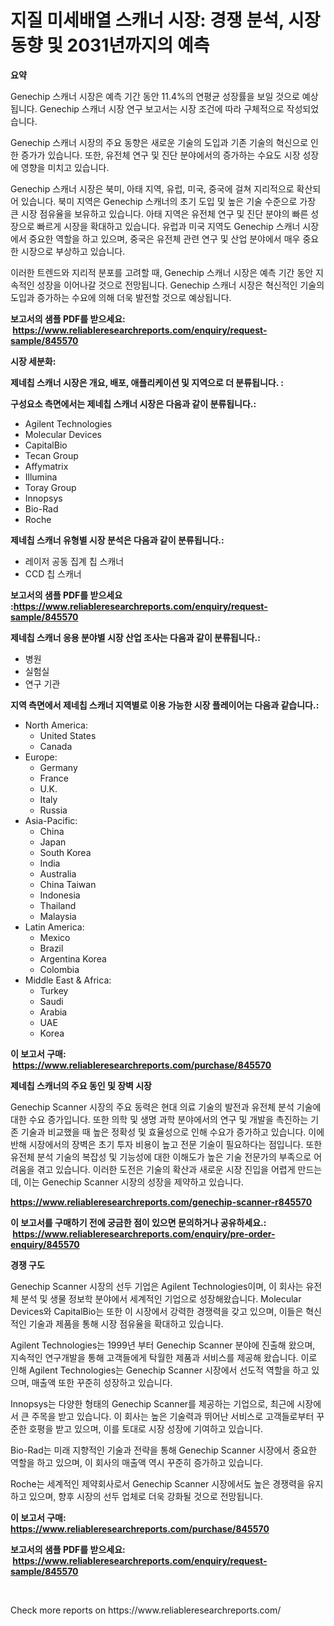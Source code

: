 <p><h1>지질 미세배열 스캐너 시장: 경쟁 분석, 시장 동향 및 2031년까지의 예측</h1></p><p><strong>요약</strong></p>
<p><p>Genechip 스캐너 시장은 예측 기간 동안 11.4%의 연평균 성장률을 보일 것으로 예상됩니다. Genechip 스캐너 시장 연구 보고서는 시장 조건에 따라 구체적으로 작성되었습니다.</p><p>Genechip 스캐너 시장의 주요 동향은 새로운 기술의 도입과 기존 기술의 혁신으로 인한 증가가 있습니다. 또한, 유전체 연구 및 진단 분야에서의 증가하는 수요도 시장 성장에 영향을 미치고 있습니다.</p><p>Genechip 스캐너 시장은 북미, 아태 지역, 유럽, 미국, 중국에 걸쳐 지리적으로 확산되어 있습니다. 북미 지역은 Genechip 스캐너의 초기 도입 및 높은 기술 수준으로 가장 큰 시장 점유율을 보유하고 있습니다. 아태 지역은 유전체 연구 및 진단 분야의 빠른 성장으로 빠르게 시장을 확대하고 있습니다. 유럽과 미국 지역도 Genechip 스캐너 시장에서 중요한 역할을 하고 있으며, 중국은 유전체 관련 연구 및 산업 분야에서 매우 중요한 시장으로 부상하고 있습니다.</p><p>이러한 트렌드와 지리적 분포를 고려할 때, Genechip 스캐너 시장은 예측 기간 동안 지속적인 성장을 이어나갈 것으로 전망됩니다. Genechip 스캐너 시장은 혁신적인 기술의 도입과 증가하는 수요에 의해 더욱 발전할 것으로 예상됩니다.</p></p>
<p><strong>보고서의 샘플 PDF를 받으세요: &nbsp;<a href="https://www.reliableresearchreports.com/enquiry/request-sample/845570">https://www.reliableresearchreports.com/enquiry/request-sample/845570</a></strong></p>
<p><strong>시장 세분화:</strong></p>
<p><strong> 제네칩 스캐너 시장은 개요, 배포, 애플리케이션 및 지역으로 더 분류됩니다. :</strong></p>
<p><strong>구성요소 측면에서는 제네칩 스캐너 시장은 다음과 같이 분류됩니다.:</strong></p>
<p><ul><li>Agilent Technologies</li><li>Molecular Devices</li><li>CapitalBio</li><li>Tecan Group</li><li>Affymatrix</li><li>Illumina</li><li>Toray Group</li><li>Innopsys</li><li>Bio-Rad</li><li>Roche</li></ul></p>
<p><strong> 제네칩 스캐너 유형별 시장 분석은 다음과 같이 분류됩니다.:</strong></p>
<p><ul><li>레이저 공동 집계 칩 스캐너</li><li>CCD 칩 스캐너</li></ul></p>
<p><strong>보고서의 샘플 PDF를 받으세요 :<a href="https://www.reliableresearchreports.com/enquiry/request-sample/845570">https://www.reliableresearchreports.com/enquiry/request-sample/845570</a></strong></p>
<p><strong> 제네칩 스캐너 응용 분야별 시장 산업 조사는 다음과 같이 분류됩니다.:</strong></p>
<p><ul><li>병원</li><li>실험실</li><li>연구 기관</li></ul></p>
<p><strong>지역 측면에서 제네칩 스캐너 지역별로 이용 가능한 시장 플레이어는 다음과 같습니다.:</strong></p>
<p><ul>
    <li>
        North America:
        <ul>
            <li>United States</li>
            <li>Canada</li>
        </ul>
    </li>
    <li>
        Europe:
        <ul>
            <li>Germany</li>
            <li>France</li>
            <li>U.K.</li>
            <li>Italy</li>
            <li>Russia</li>
        </ul>
    </li>
    <li>
        Asia-Pacific:
        <ul>
            <li>China</li>
            <li>Japan</li>
            <li>South Korea</li>
            <li>India</li>
            <li>Australia</li>
            <li>China Taiwan</li>
            <li>Indonesia</li>
            <li>Thailand</li>
            <li>Malaysia</li>
        </ul>
    </li>
    <li>
        Latin America:
        <ul>
            <li>Mexico</li>
            <li>Brazil</li>
            <li>Argentina Korea</li>
            <li>Colombia</li>
        </ul>
    </li>
    <li>
        Middle East & Africa:
        <ul>
            <li>Turkey</li>
            <li>Saudi</li>
            <li>Arabia</li>
            <li>UAE</li>
            <li>Korea</li>
        </ul>
    </li>
    </ul></p>
<p><strong>이 보고서 구매: &nbsp;<a href="https://www.reliableresearchreports.com/purchase/845570">https://www.reliableresearchreports.com/purchase/845570</a></strong></p>
<p><strong>제네칩 스캐너의 주요 동인 및 장벽 시장</strong></p>
<p><p>Genechip Scanner 시장의 주요 동력은 현대 의료 기술의 발전과 유전체 분석 기술에 대한 수요 증가입니다. 또한 의학 및 생명 과학 분야에서의 연구 및 개발을 촉진하는 기존 기술과 비교했을 때 높은 정확성 및 효율성으로 인해 수요가 증가하고 있습니다. 이에 반해 시장에서의 장벽은 초기 투자 비용이 높고 전문 기술이 필요하다는 점입니다. 또한 유전체 분석 기술의 복잡성 및 기능성에 대한 이해도가 높은 기술 전문가의 부족으로 어려움을 겪고 있습니다. 이러한 도전은 기술의 확산과 새로운 시장 진입을 어렵게 만드는데, 이는 Genechip Scanner 시장의 성장을 제약하고 있습니다.</p></p>
<p><strong><a href="https://www.reliableresearchreports.com/genechip-scanner-r845570">https://www.reliableresearchreports.com/genechip-scanner-r845570</a></strong></p>
<p><strong>이 보고서를 구매하기 전에 궁금한 점이 있으면 문의하거나 공유하세요.: &nbsp;<a href="https://www.reliableresearchreports.com/enquiry/pre-order-enquiry/845570">https://www.reliableresearchreports.com/enquiry/pre-order-enquiry/845570</a></strong></p>
<p><strong>경쟁 구도</strong></p>
<p><p>Genechip Scanner 시장의 선두 기업은 Agilent Technologies이며, 이 회사는 유전체 분석 및 생물 정보학 분야에서 세계적인 기업으로 성장해왔습니다. Molecular Devices와 CapitalBio는 또한 이 시장에서 강력한 경쟁력을 갖고 있으며, 이들은 혁신적인 기술과 제품을 통해 시장 점유율을 확대하고 있습니다.</p><p>Agilent Technologies는 1999년 부터 Genechip Scanner 분야에 진출해 왔으며, 지속적인 연구개발을 통해 고객들에게 탁월한 제품과 서비스를 제공해 왔습니다. 이로 인해 Agilent Technologies는 Genechip Scanner 시장에서 선도적 역할을 하고 있으며, 매출액 또한 꾸준히 성장하고 있습니다.</p><p>Innopsys는 다양한 형태의 Genechip Scanner를 제공하는 기업으로, 최근에 시장에서 큰 주목을 받고 있습니다. 이 회사는 높은 기술력과 뛰어난 서비스로 고객들로부터 꾸준한 호평을 받고 있으며, 이를 토대로 시장 성장에 기여하고 있습니다.</p><p>Bio-Rad는 미래 지향적인 기술과 전략을 통해 Genechip Scanner 시장에서 중요한 역할을 하고 있으며, 이 회사의 매출액 역시 꾸준히 증가하고 있습니다.</p><p>Roche는 세계적인 제약회사로서 Genechip Scanner 시장에서도 높은 경쟁력을 유지하고 있으며, 향후 시장의 선두 업체로 더욱 강화될 것으로 전망됩니다.</p></p>
<p><strong>이 보고서 구매: &nbsp; <a href="https://www.reliableresearchreports.com/purchase/845570">https://www.reliableresearchreports.com/purchase/845570</a></strong></p>
<p><strong>보고서의 샘플 PDF를 받으세요: &nbsp;<a href="https://www.reliableresearchreports.com/enquiry/request-sample/845570">https://www.reliableresearchreports.com/enquiry/request-sample/845570</a></strong><strong></strong></p>
<p>&nbsp;</p>
<p>Check more reports on https://www.reliableresearchreports.com/</p>